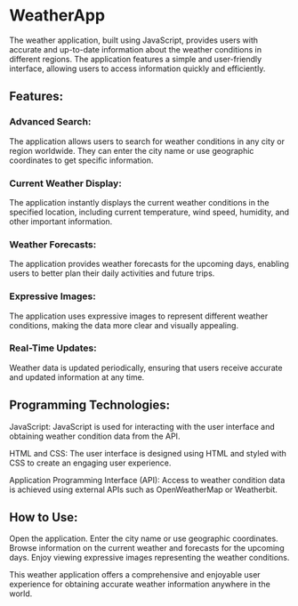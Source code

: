 # WeatherApp

The weather application, built using JavaScript, provides users with accurate and up-to-date information about the weather conditions in different regions. The application features a simple and user-friendly interface, allowing users to access information quickly and efficiently.

## Features:

### Advanced Search:
The application allows users to search for weather conditions in any city or region worldwide. They can enter the city name or use geographic coordinates to get specific information.

### Current Weather Display:
The application instantly displays the current weather conditions in the specified location, including current temperature, wind speed, humidity, and other important information.

### Weather Forecasts:
The application provides weather forecasts for the upcoming days, enabling users to better plan their daily activities and future trips.

### Expressive Images:
The application uses expressive images to represent different weather conditions, making the data more clear and visually appealing.

### Real-Time Updates:
Weather data is updated periodically, ensuring that users receive accurate and updated information at any time.

## Programming Technologies:

JavaScript: JavaScript is used for interacting with the user interface and obtaining weather condition data from the API.

HTML and CSS: The user interface is designed using HTML and styled with CSS to create an engaging user experience.

Application Programming Interface (API): Access to weather condition data is achieved using external APIs such as OpenWeatherMap or Weatherbit.

## How to Use:

Open the application.
Enter the city name or use geographic coordinates.
Browse information on the current weather and forecasts for the upcoming days.
Enjoy viewing expressive images representing the weather conditions.

This weather application offers a comprehensive and enjoyable user experience for obtaining accurate weather information anywhere in the world.
